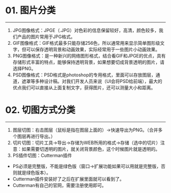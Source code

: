 # 01. 图片分类
---
1. JPG图像格式：JPGE（.JPG）对色彩的信息保留较好，高清，颜色较多，我们产品的图片常用于JPG格式。
2. GIF图像格式：GIF格式最多只能存储256色，所以通常用来显示简单图形级文字，但可以保存透明背景和动画效果，实际经常用于一些图片小动画效果。
3. PNG图像格式：是一种新兴的网络图形格式，结合看GIF和JPGE的优点，具有存储形式丰富的特点，能够保持透明背景，如果想要切成背景透明的图片，请选择PNG。
4. PSD图像格式：PSD格式是photoshop的专用格式，里面可以存放图层，通道，遮罩等多种设计稿。对我们开发人员来说（UI会将PSD给前端），最大的优点我们可以直接从上面复制文字，获得图片，还可以测量大小和距离。

# 02. 切图方式分类
---
1. 图层切图：右击图层（鼠标是指在图层上面的）->快速导出为PNG。（合并多个图层再进行导出。）
2. 切片切图：切片工具->导出->存储为WEB所用的格式->存储（选中的切片）注意：如果需要切透明的图片，就关闭背景颜色，这个时候图片就是透明的。
3. PS插件切图：Cutterman插件
- PS必须是完整版，不能是绿色版（窗口->扩展功能如果可以用就是完整版，否则就是绿色版本）。
- Cutterman插件安装好了之后在扩展里面就可以看到了。
- Cutterman有自己的官网，需要注册使用即可。